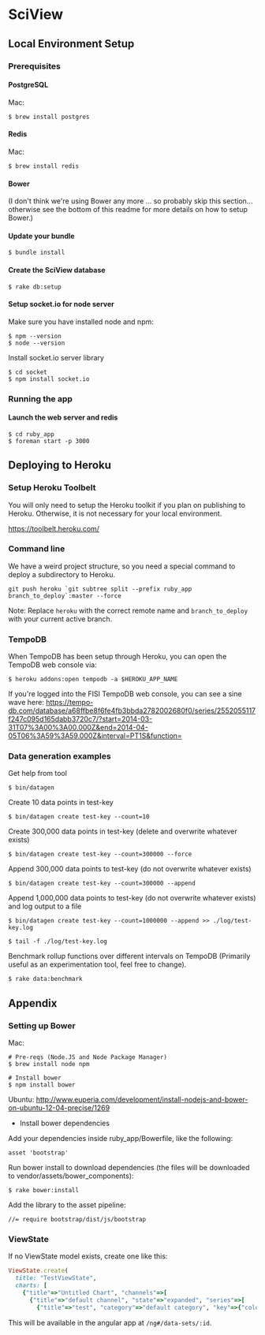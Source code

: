 # SciView

## Local Environment Setup

### Prerequisites

#### PostgreSQL

Mac:

    $ brew install postgres

#### Redis

Mac:

    $ brew install redis

#### Bower
(I don't think we're using Bower any more ... so probably skip this section... otherwise see the bottom of this readme for more details on how to setup Bower.)

#### Update your bundle

    $ bundle install
    
#### Create the SciView database

    $ rake db:setup

#### Setup socket.io for node server

Make sure you have installed node and npm:

    $ npm --version
    $ node --version

Install socket.io server library

    $ cd socket
    $ npm install socket.io

### Running the app

#### Launch the web server and redis

    $ cd ruby_app
    $ foreman start -p 3000

## Deploying to Heroku

### Setup Heroku Toolbelt
You will only need to setup the Heroku toolkit if you plan on publishing to Heroku. Otherwise, it is not necessary for your local environment.

https://toolbelt.heroku.com/

### Command line
We have a weird project structure, so you need a special command to deploy a subdirectory to Heroku.

    git push heroku `git subtree split --prefix ruby_app branch_to_deploy`:master --force

Note: Replace `heroku` with the correct remote name and `branch_to_deploy` with your current active branch.

### TempoDB
When TempoDB has been setup through Heroku, you can open the TempoDB web console via:

    $ heroku addons:open tempodb -a $HEROKU_APP_NAME

If you're logged into the FISI TempoDB web console, you can see a sine wave here:
https://tempo-db.com/database/a68ffbe8f6fe4fb3bbda2782002680f0/series/2552055117f247c095d165dabb3720c7/?start=2014-03-31T07%3A00%3A00.000Z&end=2014-04-05T06%3A59%3A59.000Z&interval=PT1S&function=

### Data generation examples

Get help from tool

    $ bin/datagen

Create 10 data points in test-key

    $ bin/datagen create test-key --count=10

Create 300,000 data points in test-key (delete and overwrite whatever exists)

    $ bin/datagen create test-key --count=300000 --force

Append 300,000 data points to test-key (do not overwrite whatever exists)

    $ bin/datagen create test-key --count=300000 --append

Append 1,000,000 data points to test-key (do not overwrite whatever exists) and log output to a file

    $ bin/datagen create test-key --count=1000000 --append >> ./log/test-key.log

    $ tail -f ./log/test-key.log

Benchmark rollup functions over different intervals on TempoDB (Primarily useful as an experimentation tool, feel free to change).

    $ rake data:benchmark



## Appendix

### Setting up Bower

Mac:
    
    # Pre-reqs (Node.JS and Node Package Manager)
    $ brew install node npm
    
    # Install bower
    $ npm install bower


Ubuntu: 
http://www.euperia.com/development/install-nodejs-and-bower-on-ubuntu-12-04-precise/1269

* Install bower dependencies

Add your dependencies inside ruby_app/Bowerfile, like the following:

    asset 'bootstrap'

Run bower install to download dependencies (the files will be downloaded to vendor/assets/bower_components):

    $ rake bower:install

Add the library to the asset pipeline:

    //= require bootstrap/dist/js/bootstrap
    

### ViewState

If no ViewState model exists, create one like this:

```ruby
ViewState.create(
  title: "TestViewState", 
  charts: [
    {"title"=>"Untitled Chart", "channels"=>[
      {"title"=>"default channel", "state"=>"expanded", "series"=>[
        {"title"=>"test", "category"=>"default category", "key"=>{"color"=>"#1ABC9C", "style"=>"solid"}}]}]}])
```

This will be available in the angular app at `/ng#/data-sets/:id`.

